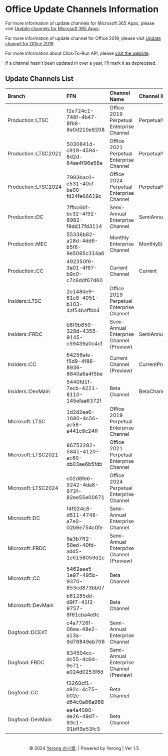 # Office Update Channels Information

For more information of update channels for Microsoft 365 Apps, please visit [Update channels for Microsoft 365 Apps](https://docs.microsoft.com/en-us/deployoffice/overview-update-channels).

For more information of update channel for Office 2019, please visit [Update channel for Office 2019](https://docs.microsoft.com/en-us/deployoffice/office2019/update#update-channel-for-office-2019).

For more information about Click-To-Run API, please [visit the website](https://mrodevicemgr.officeapps.live.com/mrodevicemgrsvc/api/v2/C2RReleaseData).

If a channel hasn't been updated in over a year, I'll mark it as deprecated.

## Update Channels List

| Branch | FFN  | Channel Name | Channel ID | Deprecated |
| :---   | :--- | :---         | :---       | :---:      |
| Production::LTSC | f2e724c1-748f-4b47-8fb8-8e0d210e9208 | Office 2019 Perpetual Enterprise Channel | PerpetualVL2019 |  |
| Production::LTSC2021 | 5030841d-c919-4594-8d2d-84ae4f96e58e | Office 2021 Perpetual Enterprise Channel | PerpetualVL2021 |  |
| Production::LTSC2024 | 7983bac0-e531-40cf-be00-fd24fe66619c | Office 2024 Perpetual Enterprise Channel | ~~PerpetualVL2024~~ |  |
| Production::DC | 7ffbc6bf-bc32-4f92-8982-f9dd17fd3114 | Semi-Annual Enterprise Channel | SemiAnnual |  |
| Production::MEC | 55336b82-a18d-4dd6-b5f6-9e5095c314a6 | Monthly Enterprise Channel | MonthlyEnterprise |  |
| Production::CC | 492350f6-3a01-4f97-b9c0-c7c6ddf67d60 | Current Channel | Current |  |
| Insiders::LTSC | 2e148de9-61c8-4051-b103-4af54baffbb4 | Office 2019 Perpetual Enterprise Channel |  | ⛔ |
| Insiders::FRDC | b8f9b850-328d-4355-9145-c59439a0c4cf | Semi-Annual Enterprise Channel (Preview) | SemiAnnualPreview |  |
| Insiders::CC | 64256afe-f5d9-4f86-8936-8840a6a4f5be | Current Channel (Preview) | CurrentPreview |  |
| Insiders::DevMain | 5440fd1f-7ecb-4221-8110-145efaa6372f | Beta Channel | BetaChannel |  |
| Microsoft::LTSC | 1d2d2ea6-1680-4c56-ac58-a441c8c24ff | Office 2019 Perpetual Enterprise Channel |  |  |
| Microsoft::LTSC2021 | 86752282-5841-4120-ac80-db03ae6b5fdb | Office 2021 Perpetual Enterprise Channel |  |  |
| Microsoft::LTSC2024 | c02d8fe6-5242-4da8-972f-82ee55e00671 | Office 2024 Perpetual Enterprise Channel |  |  |
| Microsoft::DC | f4f024c8-d611-4748-a7e0-02b6e754c0fe | Semi-Annual Enterprise Channel |  |  |
| Microsoft::FRDC | 9a3b7ff2-58ed-40fd-add5-1e5158059d1c | Semi-Annual Enterprise Channel (Preview) |  |  |
| Microsoft::CC | 5462eee5-1e97-495b-9370-853cd873bb07 | Beta Channel |  |  |
| Microsoft::DevMain | b61285dd-d9f7-41f2-9757-8f61cba4e9c | Beta Channel |  |  |
| Dogfood::DCEXT | c4a7726f-06ea-48e2-a13a-9d78849eb706 | Semi-Annual Enterprise Channel |  | ⛔ |
| Dogfood::FRDC | 834504cc-dc55-4c6d-9e71-e024d0253f6d | Semi-Annual Enterprise Channel (Preview) |  | ⛔ |
| Dogfood::CC | f3260cf1-a92c-4c75-b02e-d64c0a86a968 | Beta Channel |  |  |
| Dogfood::DevMain | ea4a4090-de26-49d7-93c1-91bff9e53fc3 | Beta Channel |  |  |

<center>　</center>
<center>© 2024 <a href="https://www.coolhub.top" target="_blank">Yerong の小窝</a>. | Powered by Yerong | Ver 1.5</center>
